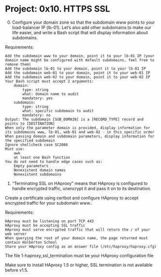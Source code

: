# Project: 0x10. HTTPS SSL

0. Configure your domain zone so that the subdomain www points to your load-balancer IP (lb-01). Let’s also add other subdomains to make our life easier, and write a Bash script that will display information about subdomains.

Requirements:

    Add the subdomain www to your domain, point it to your lb-01 IP (your domain name might be configured with default subdomains, feel free to remove them)
    Add the subdomain lb-01 to your domain, point it to your lb-01 IP
    Add the subdomain web-01 to your domain, point it to your web-01 IP
    Add the subdomain web-02 to your domain, point it to your web-02 IP
    Your Bash script must accept 2 arguments:
        domain:
            type: string
            what: domain name to audit
            mandatory: yes
        subdomain:
            type: string
            what: specific subdomain to audit
            mandatory: no
    Output: The subdomain [SUB_DOMAIN] is a [RECORD_TYPE] record and points to [DESTINATION]
    When only the parameter domain is provided, display information for its subdomains www, lb-01, web-01 and web-02 - in this specific order
    When passing domain and subdomain parameters, display information for the specified subdomain
    Ignore shellcheck case SC2086
    Must use:
        awk
        at least one Bash function
    You do not need to handle edge cases such as:
        Empty parameters
        Nonexistent domain names
        Nonexistent subdomains

1. “Terminating SSL on HAproxy” means that HAproxy is configured to handle encrypted traffic, unencrypt it and pass it on to its destination.

Create a certificate using certbot and configure HAproxy to accept encrypted traffic for your subdomain www..

Requirements:

    HAproxy must be listening on port TCP 443
    HAproxy must be accepting SSL traffic
    HAproxy must serve encrypted traffic that will return the / of your web server
    When querying the root of your domain name, the page returned must contain Holberton School
    Share your HAproxy config as an answer file (/etc/haproxy/haproxy.cfg)

The file 1-haproxy_ssl_termination must be your HAproxy configuration file

Make sure to install HAproxy 1.5 or higher, SSL termination is not available before v1.5.

